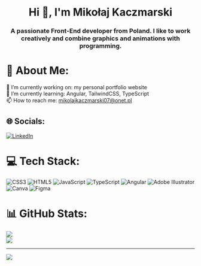 <h1 align="center">Hi 👋, I'm Mikołaj Kaczmarski</h1>
<h3 align="center">A passionate Front-End developer from Poland. I like to work creatively and combine graphics and animations with programming.</h3>


# 💫 About Me:
🔭 I’m currently working on: my personal portfolio website<br>🌱 I’m currently learning: Angular, TailwindCSS, TypeScript<br>📫 How to reach me: mikolajkaczmarski07@onet.pl<br>


## 🌐 Socials:
[![LinkedIn](https://img.shields.io/badge/LinkedIn-%230077B5.svg?logo=linkedin&logoColor=white)](https://linkedin.com/in/mikołaj-kaczmarski) 

# 💻 Tech Stack:
![CSS3](https://img.shields.io/badge/css3-%231572B6.svg?style=for-the-badge&logo=css3&logoColor=white) ![HTML5](https://img.shields.io/badge/html5-%23E34F26.svg?style=for-the-badge&logo=html5&logoColor=white) ![JavaScript](https://img.shields.io/badge/javascript-%23323330.svg?style=for-the-badge&logo=javascript&logoColor=%23F7DF1E) ![TypeScript](https://img.shields.io/badge/typescript-%23007ACC.svg?style=for-the-badge&logo=typescript&logoColor=white) ![Angular](https://img.shields.io/badge/angular-%23DD0031.svg?style=for-the-badge&logo=angular&logoColor=white) ![Adobe Illustrator](https://img.shields.io/badge/adobeillustrator-%23FF9A00.svg?style=for-the-badge&logo=adobeillustrator&logoColor=white) ![Canva](https://img.shields.io/badge/Canva-%2300C4CC.svg?style=for-the-badge&logo=Canva&logoColor=white) 	![Figma](https://img.shields.io/badge/figma-%23F24E1E.svg?style=for-the-badge&logo=figma&logoColor=white)
# 📊 GitHub Stats:
![](https://github-readme-stats.vercel.app/api?username=Mkaczmarski07&theme=dark&hide_border=false&include_all_commits=true&count_private=true)<br/>
![](https://github-readme-streak-stats.herokuapp.com/?user=Mkaczmarski07&theme=dark&hide_border=false)<br/>
<!--![](https://github-readme-stats.vercel.app/api/top-langs/?username=Mkaczmarski07&theme=dark&hide_border=false&include_all_commits=true&count_private=true&layout=compact)-->

---
[![](https://visitcount.itsvg.in/api?id=Mkaczmarski07&icon=0&color=5)](https://visitcount.itsvg.in)

<!-- Proudly created with GPRM ( https://gprm.itsvg.in ) -->
